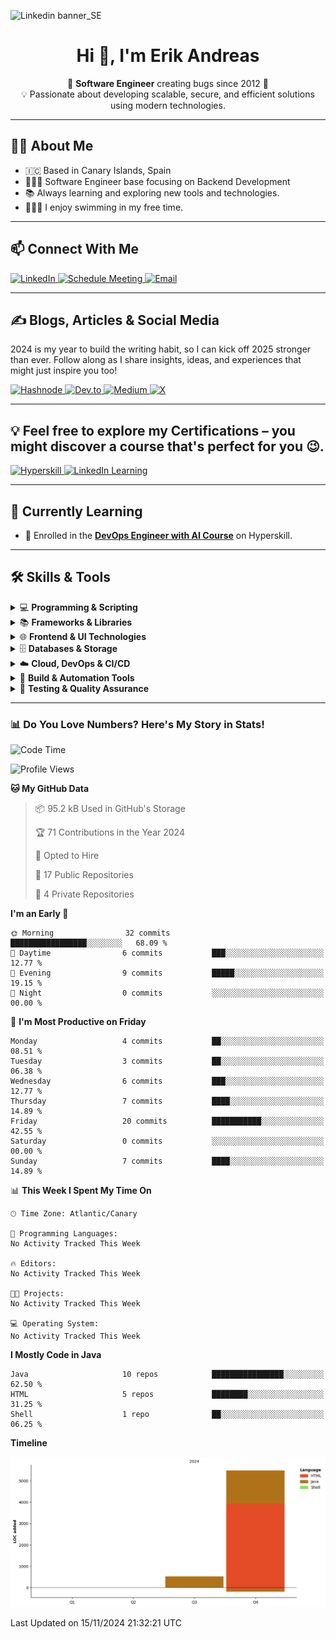 ![Linkedin banner_SE](https://github.com/user-attachments/assets/a812e449-5ff5-40a9-abf4-5fd0d5b79c99)

<h1 align="center">Hi 👋, I'm Erik Andreas</h1>
<p align="center">
    🚀 <strong>Software Engineer</strong> creating bugs since 2012 🚀<br>
    💡 Passionate about developing scalable, secure, and efficient solutions using modern technologies.
</p>

---

## 👨‍💻 About Me
- 🇮🇨 Based in Canary Islands, Spain
- 👨🏻‍💻 Software Engineer base focusing on Backend Development
- 📚 Always learning and exploring new tools and technologies.
- 🏊🏻‍♂️ I enjoy swimming in my free time.

---

## 📫 Connect With Me
<p align="left">
    <a href="https://www.linkedin.com/in/erik-andreas-backend-developer" target="_blank">
        <img src="https://img.shields.io/badge/LinkedIn-0077B5?style=for-the-badge&logo=linkedin&logoColor=white" alt="LinkedIn">
    </a>
    <a href="https://calendly.com/erikandreasdev/30min" target="_blank">
        <img src="https://img.shields.io/badge/Schedule%20Meeting-2088FF?style=for-the-badge&logo=googlemeet&logoColor=white" alt="Schedule Meeting">
    </a>
    <a href="mailto:erik.dvera+info@proton.me" target="_blank">
        <img src="https://img.shields.io/badge/Email-Me-D14836?style=for-the-badge&logo=gmail&logoColor=white" alt="Email">
    </a>
</p>

---

## ✍️ Blogs, Articles & Social Media
2024 is my year to build the writing habit, so I can kick off 2025 stronger than ever. Follow along as I share insights, ideas, and experiences that might just inspire you too!

<p align="left">
    <a href="https://hashnode.com/@erikandreasdev" target="_blank">
        <img src="https://img.shields.io/badge/Hashnode-2962FF?style=for-the-badge&logo=hashnode&logoColor=white" alt="Hashnode">
    </a>
    <a href="https://dev.to/erikandreasdev" target="_blank">
        <img src="https://img.shields.io/badge/dev.to-0A0A0A?style=for-the-badge&logo=devdotto&logoColor=white" alt="Dev.to">
    </a>
    <a href="https://medium.com/@erikandreasdev" target="_blank">
        <img src="https://img.shields.io/badge/Medium-12100E?style=for-the-badge&logo=medium&logoColor=white" alt="Medium">
    </a>
    <a href="https://twitter.com/erikandreasdev" target="_blank">
        <img src="https://img.shields.io/badge/X-000000?style=for-the-badge&logo=x&logoColor=white" alt="X">
    </a>
</p>

---

## 💡 Feel free to explore my Certifications – you might discover a course that's perfect for you 😉.
<p align="left">
    <a href="https://hyperskill.org/profile/81278326" target="_blank">
        <img src="https://img.shields.io/badge/Hyperskill-3B82F6?style=for-the-badge&logo=readthedocs&logoColor=white" alt="Hyperskill">
    </a>
    <a href="https://www.linkedin.com/in/erik-andreas-backend-developer/details/certifications/" target="_blank">
        <img src="https://img.shields.io/badge/LinkedIn%20Certifications-0077B5?style=for-the-badge&logo=linkedin&logoColor=white" alt="LinkedIn Learning">
    </a>
</p>

---

## 🌱 Currently Learning
- 📘 Enrolled in the [**DevOps Engineer with AI Course**](https://hyperskill.org/courses/80-devops-engineer-with-ai) on Hyperskill.

---

## 🛠️ Skills & Tools

<details>
<summary>💻 <strong>Programming & Scripting</strong></summary>

#### **5+ Years of Experience**
![Java](https://img.shields.io/badge/Java-ED8B00?style=for-the-badge&logo=java&logoColor=white)
![JavaScript](https://img.shields.io/badge/JavaScript-F7DF1E?style=for-the-badge&logo=javascript&logoColor=black)

#### **2-4 Years of Experience**
![TypeScript](https://img.shields.io/badge/TypeScript-3178C6?style=for-the-badge&logo=typescript&logoColor=white)
![SQL](https://img.shields.io/badge/SQL-003B57?style=for-the-badge&logo=sqlite&logoColor=white)

#### **1 Year of Experience**
![C#](https://img.shields.io/badge/C%23-239120?style=for-the-badge&logo=c-sharp&logoColor=white)

#### **Familiar/Prototype Projects**
![Python](https://img.shields.io/badge/Python-3776AB?style=for-the-badge&logo=python&logoColor=white)

</details>

<details>
<summary>📚 <strong>Frameworks & Libraries</strong></summary>

#### **5+ Years of Experience**
![Spring Boot](https://img.shields.io/badge/Spring%20Boot-6DB33F?style=for-the-badge&logo=spring&logoColor=white)
![Hibernate](https://img.shields.io/badge/Hibernate-59666C?style=for-the-badge&logo=hibernate&logoColor=white)

#### **2-4 Years of Experience**
![jQuery](https://img.shields.io/badge/jQuery-0769AD?style=for-the-badge&logo=jquery&logoColor=white)
![Bootstrap](https://img.shields.io/badge/Bootstrap-563D7C?style=for-the-badge&logo=bootstrap&logoColor=white)

#### **1 Year of Experience**
![Angular](https://img.shields.io/badge/Angular-DD0031?style=for-the-badge&logo=angular&logoColor=white)
![Vue.js](https://img.shields.io/badge/Vue.js-4FC08D?style=for-the-badge&logo=vue.js&logoColor=white)

#### **Familiar/Prototype Projects**
![React](https://img.shields.io/badge/React-61DAFB?style=for-the-badge&logo=react&logoColor=black)

</details>

<details>
<summary>🌐 <strong>Frontend & UI Technologies</strong></summary>

#### **5+ Years of Experience**
![HTML5](https://img.shields.io/badge/HTML5-E34F26?style=for-the-badge&logo=html5&logoColor=white)
![CSS3](https://img.shields.io/badge/CSS3-1572B6?style=for-the-badge&logo=css3&logoColor=white)

#### **2-4 Years of Experience**
![TypeScript](https://img.shields.io/badge/TypeScript-3178C6?style=for-the-badge&logo=typescript&logoColor=white)

</details>

<details>
<summary>🗄️ <strong>Databases & Storage</strong></summary>

#### **5+ Years of Experience**
![PostgreSQL](https://img.shields.io/badge/PostgreSQL-316192?style=for-the-badge&logo=postgresql&logoColor=white)
![Oracle](https://img.shields.io/badge/Oracle-F80000?style=for-the-badge&logo=oracle&logoColor=white)

</details>

<details>
<summary>☁️ <strong>Cloud, DevOps & CI/CD</strong></summary>

#### **5+ Years of Experience**
![Git](https://img.shields.io/badge/Git-F05032?style=for-the-badge&logo=git&logoColor=white)
![GitHub](https://img.shields.io/badge/GitHub-181717?style=for-the-badge&logo=github&logoColor=white)

#### **2-4 Years of Experience**
![DigitalOcean](https://img.shields.io/badge/DigitalOcean-0080FF?style=for-the-badge&logo=digitalocean&logoColor=white)
![Docker](https://img.shields.io/badge/Docker-2496ED?style=for-the-badge&logo=docker&logoColor=white)
![Docker Compose](https://img.shields.io/badge/Docker%20Compose-2496ED?style=for-the-badge&logo=docker&logoColor=white)

#### **1 Year of Experience**
![GitHub Actions](https://img.shields.io/badge/GitHub%20Actions-2088FF?style=for-the-badge&logo=githubactions&logoColor=white)

#### **Familiar/Prototype Projects**
![AWS](https://img.shields.io/badge/AWS-FF9900?style=for-the-badge&logo=amazonaws&logoColor=white)

</details>

<details>
<summary>🔨 <strong>Build & Automation Tools</strong></summary>

#### **5+ Years of Experience**
![Gradle](https://img.shields.io/badge/Gradle-02303A?style=for-the-badge&logo=gradle&logoColor=white)
![Maven](https://img.shields.io/badge/Maven-C71A36?style=for-the-badge&logo=apachemaven&logoColor=white)

</details>

<details>
<summary>🧪 <strong>Testing & Quality Assurance</strong></summary>

#### **5+ Years of Experience**
![JUnit](https://img.shields.io/badge/JUnit-25A162?style=for-the-badge&logo=junit5&logoColor=white)

#### **2-4 Years of Experience**
![Mockito](https://img.shields.io/badge/Mockito-5A9BD4?style=for-the-badge)
![Postman](https://img.shields.io/badge/Postman-FF6C37?style=for-the-badge&logo=postman&logoColor=white)
![AssertJ](https://img.shields.io/badge/AssertJ-3DDC84?style=for-the-badge&logo=java&logoColor=white)
![SonarQube](https://img.shields.io/badge/SonarQube-4E9BCD?style=for-the-badge&logo=sonarqube&logoColor=white)

#### **1 Year of Experience**
![Testcontainers](https://img.shields.io/badge/Testcontainers-2496ED?style=for-the-badge&logo=docker&logoColor=white)

</details>

---

### 📊 Do You Love Numbers? Here's My Story in Stats!

<!--START_SECTION:waka-->
![Code Time](http://img.shields.io/badge/Code%20Time-0%20secs-blue)

![Profile Views](http://img.shields.io/badge/Profile%20Views-0-blue)

**🐱 My GitHub Data** 

> 📦 95.2 kB Used in GitHub's Storage 
 > 
> 🏆 71 Contributions in the Year 2024
 > 
> 💼 Opted to Hire
 > 
> 📜 17 Public Repositories 
 > 
> 🔑 4 Private Repositories 
 > 
**I'm an Early 🐤** 

```text
🌞 Morning                32 commits          █████████████████░░░░░░░░   68.09 % 
🌆 Daytime                6 commits           ███░░░░░░░░░░░░░░░░░░░░░░   12.77 % 
🌃 Evening                9 commits           █████░░░░░░░░░░░░░░░░░░░░   19.15 % 
🌙 Night                  0 commits           ░░░░░░░░░░░░░░░░░░░░░░░░░   00.00 % 
```
📅 **I'm Most Productive on Friday** 

```text
Monday                   4 commits           ██░░░░░░░░░░░░░░░░░░░░░░░   08.51 % 
Tuesday                  3 commits           ██░░░░░░░░░░░░░░░░░░░░░░░   06.38 % 
Wednesday                6 commits           ███░░░░░░░░░░░░░░░░░░░░░░   12.77 % 
Thursday                 7 commits           ████░░░░░░░░░░░░░░░░░░░░░   14.89 % 
Friday                   20 commits          ███████████░░░░░░░░░░░░░░   42.55 % 
Saturday                 0 commits           ░░░░░░░░░░░░░░░░░░░░░░░░░   00.00 % 
Sunday                   7 commits           ████░░░░░░░░░░░░░░░░░░░░░   14.89 % 
```


📊 **This Week I Spent My Time On** 

```text
🕑︎ Time Zone: Atlantic/Canary

💬 Programming Languages: 
No Activity Tracked This Week

🔥 Editors: 
No Activity Tracked This Week

🐱‍💻 Projects: 
No Activity Tracked This Week

💻 Operating System: 
No Activity Tracked This Week
```

**I Mostly Code in Java** 

```text
Java                     10 repos            ████████████████░░░░░░░░░   62.50 % 
HTML                     5 repos             ████████░░░░░░░░░░░░░░░░░   31.25 % 
Shell                    1 repo              ██░░░░░░░░░░░░░░░░░░░░░░░   06.25 % 
```



**Timeline**

![Lines of Code chart](https://raw.githubusercontent.com/erikandreasdev/erikandreasdev/main/assets/bar_graph.png)


 Last Updated on 15/11/2024 21:32:21 UTC
<!--END_SECTION:waka-->
